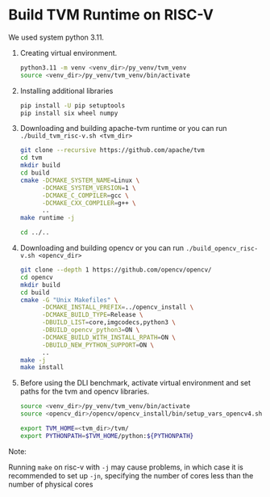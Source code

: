 # Build TVM Runtime on RISC-V

We used system python 3.11.

1. Creating virtual environment.

    ```bash
    python3.11 -m venv <venv_dir>/py_venv/tvm_venv
    source <venv_dir>/py_venv/tvm_venv/bin/activate
    ```

1. Installing additional libraries

    ```bash
    pip install -U pip setuptools
    pip install six wheel numpy
    ```

1. Downloading and building apache-tvm runtime or you can run ```./build_tvm_risc-v.sh <tvm_dir>```

    ```bash
    git clone --recursive https://github.com/apache/tvm
    cd tvm 
    mkdir build
    cd build
    cmake -DCMAKE_SYSTEM_NAME=Linux \
          -DCMAKE_SYSTEM_VERSION=1 \
          -DCMAKE_C_COMPILER=gcc \
          -DCMAKE_CXX_COMPILER=g++ \
          ..
    make runtime -j

    cd ../..
    ```

1. Downloading and building opencv or you can run ```./build_opencv_risc-v.sh <opencv_dir>```

    ```bash
    git clone --depth 1 https://github.com/opencv/opencv/
    cd opencv 
    mkdir build
    cd build
    cmake -G "Unix Makefiles" \
          -DCMAKE_INSTALL_PREFIX=../opencv_install \
          -DCMAKE_BUILD_TYPE=Release \
          -DBUILD_LIST=core,imgcodecs,python3 \
          -DBUILD_opencv_python3=ON \
          -DCMAKE_BUILD_WITH_INSTALL_RPATH=ON \
          -DBUILD_NEW_PYTHON_SUPPORT=ON \
          ..
    make -j
    make install
    ```

1. Before using the DLI benchmark, activate virtual environment and set paths for the tvm and opencv libraries.

    ```bash
    source <venv_dir>/py_venv/tvm_venv/bin/activate
    source <opencv_dir>/opencv/opencv_install/bin/setup_vars_opencv4.sh

    export TVM_HOME=<tvm_dir>/tvm/
    export PYTHONPATH=$TVM_HOME/python:${PYTHONPATH}
    ```
    
Note:

Running ```make``` on risc-v with ```-j``` may cause problems, in which case it is recommended to set up ```-jn```, specifying the number of cores less than the number of physical cores
    
